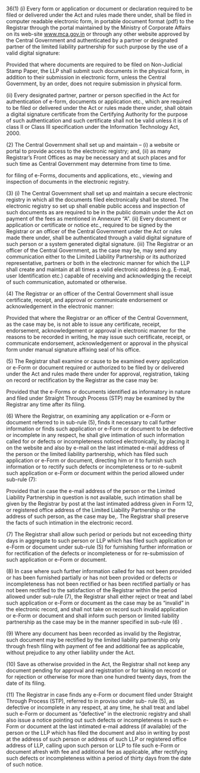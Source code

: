 36(1)	(i) Every form or application or document or declaration required to be filed or delivered under the Act and rules made there under, shall be filed in computer readable electronic form, in portable document format (pdf) to the Registrar through the portal maintained by the Ministry of Corporate Affairs on its web-site www.mca.gov.in or through any other website approved by the Central Government and authenticated by a partner or designated partner of the limited liability partnership for such purpose by the use of a valid digital signature:

Provided that where documents are required to be filed on Non-Judicial Stamp Paper, the LLP shall submit such documents in the physical form, in addition to their submission in electronic form, unless the Central Government, by an order, does not require submission in physical form.

(ii)	Every designated partner, partner or person specified in the Act for authentication of e-form, documents or application etc., which are required to be filed or delivered under the Act or rules made there under, shall obtain a digital signature certificate from the Certifying Authority for the purpose of such authentication and such certificate shall not be valid unless it is of class II or Class III specification under the Information Technology Act, 2000.

(2)	The Central Government shall set up and maintain –
(i)	a website or portal to provide access to the electronic registry; and,
(ii)	as many Registrar’s Front Offices as may be necessary and at such places and for such time as Central Government may determine from time to time.

for filing of e-Forms, documents and applications, etc., viewing and inspection of documents in the electronic registry.

(3) (i) The Central Government shall set up and maintain a secure electronic registry in which all the documents filed electronically shall be stored. The electronic registry so set up shall enable public access and inspection of such documents as are required to be in the public domain under the Act on payment of the fees as mentioned in Annexure “A”.
(ii)	Every document or application or certificate or notice etc., required to be signed by the Registrar or an officer of the Central Government under the Act or rules made there under, shall be authenticated through a valid digital signature of such person or a system generated digital signature.
(iii)	The Registrar or an officer of the Central Government, as the case may be, may send any communication either to the Limited Liability Partnership or its authorized representative, partners or both in the electronic manner for which the LLP shall create and maintain at all times a valid electronic address (e.g. E-mail, user Identification etc.) capable of receiving and acknowledging the receipt of such communication, automated or otherwise.

(4) The Registrar or an officer of the Central Government shall issue certificate, receipt, and approval or communicate endorsement or acknowledgement in the electronic manner:

Provided that where the Registrar or an officer of the Central Government, as the case may be, is not able to issue any certificate, receipt, endorsement, acknowledgement or approval in electronic manner for the reasons to be recorded in writing, he may issue such certificate, receipt, or communicate endorsement, acknowledgement or approval in the physical form under manual signature affixing seal of his office.

(5)	The Registrar shall examine or cause to be examined every application or e-Form or document required or authorized to be filed by or delivered under the Act and rules made there under for approval, registration, taking on record or rectification by the Registrar as the case may be:

Provided that the e-Forms or documents identified as informatory in nature and filed under Straight Through Process (STP) may be examined by the Registrar any time after its filing.

(6)	Where the Registrar, on examining any application or e-Form or document referred to in sub-rule (5), finds it necessary to call further information or finds such application or e-Form or document to be defective or incomplete in any respect, he shall give intimation of such information called for or defects or incompleteness noticed electronically, by placing it on the website and also by e-mail on the last intimated e-mail address of the person or the limited liability partnership, which has filed such application or e-Form or document, directing him or it to furnish such information or to rectify such defects or incompleteness or to re-submit such application or e-Form or document within the period allowed under sub-rule (7):

Provided that in case the e-mail address of the person or the Limited Liability Partnership in question is not available, such intimation shall be given by the Registrar by post at the last intimated address given in Form 12, or registered office address of the Limited Liability Partnership or the address of such person, as the case may be,. The Registrar shall preserve the facts of such intimation in the electronic record.

(7)	The Registrar shall allow such period or periods but not exceeding thirty days in aggregate to such person or LLP which has filed such application or e-Form or document under sub-rule (5) for furnishing further information or for rectification of the defects or incompleteness or for re-submission of such application or e-Form or document.

(8)	In case where such further information called for has not been provided or has been furnished partially or has not been provided or defects or incompleteness has not been rectified or has been rectified partially or has not been rectified to the satisfaction of the Registrar within the period allowed under sub-rule (7), the Registrar shall either reject or treat and label such application or e-Form or document as the case may be as “invalid” in the electronic record, and shall not take on record such invalid application or e-Form or document and shall inform such person or limited liability partnership as the case may be in the manner specified in sub-rule (6) .

(9)	Where any document has been recorded as invalid by the Registrar, such document may be rectified by the limited liability partnership only through fresh filing with payment of fee and additional fee as applicable, without prejudice to any other liability under the Act.

(10)	Save as otherwise provided in the Act, the Registrar shall not keep any document pending for approval and registration or for taking on record or for rejection or otherwise for more than one hundred twenty days, from the date of its filing.

(11)	The Registrar in case finds any e-Form or document filed under Straight Through Process (STP), referred to in proviso under sub- rule (5), as defective or incomplete in any respect, at any time, he shall treat and label such e-Form or document as “defective” in the electronic registry and shall also issue a notice pointing out such defects or incompleteness in such e-Form or document at the last intimated e-mail address (if available) of the person or the LLP which has filed the document and also in writing by post at the address of such person or address of such LLP or registered office address of LLP, calling upon such person or LLP to file such e-Form or document afresh with fee and additional fee as applicable, after rectifying such defects or incompleteness within a period of thirty days from the date of such notice.
